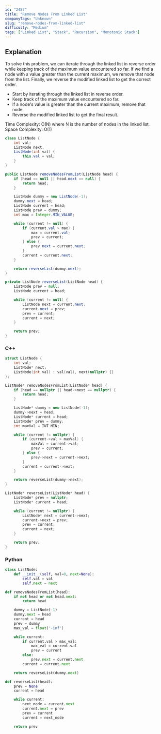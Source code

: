 ```yaml
---
id: "2487"
title: "Remove Nodes From Linked List"
companyTags: "Unknown"
slug: "remove-nodes-from-linked-list"
difficulty: "Medium"
tags: ["Linked List", "Stack", "Recursion", "Monotonic Stack"]
---
```


## Explanation
To solve this problem, we can iterate through the linked list in reverse order while keeping track of the maximum value encountered so far. If we find a node with a value greater than the current maximum, we remove that node from the list. Finally, we reverse the modified linked list to get the correct order.

- Start by iterating through the linked list in reverse order.
- Keep track of the maximum value encountered so far.
- If a node's value is greater than the current maximum, remove that node.
- Reverse the modified linked list to get the final result.

Time Complexity: O(N) where N is the number of nodes in the linked list.
Space Complexity: O(1)
```java
class ListNode {
    int val;
    ListNode next;
    ListNode(int val) {
        this.val = val;
    }
}

public ListNode removeNodesFromList(ListNode head) {
    if (head == null || head.next == null) {
        return head;
    }

    ListNode dummy = new ListNode(-1);
    dummy.next = head;
    ListNode current = head;
    ListNode prev = dummy;
    int max = Integer.MIN_VALUE;

    while (current != null) {
        if (current.val > max) {
            max = current.val;
            prev = current;
        } else {
            prev.next = current.next;
        }
        current = current.next;
    }

    return reverseList(dummy.next);
}

private ListNode reverseList(ListNode head) {
    ListNode prev = null;
    ListNode current = head;

    while (current != null) {
        ListNode next = current.next;
        current.next = prev;
        prev = current;
        current = next;
    }

    return prev;
}
```

### C++
```cpp
struct ListNode {
    int val;
    ListNode* next;
    ListNode(int val) : val(val), next(nullptr) {}
};

ListNode* removeNodesFromList(ListNode* head) {
    if (head == nullptr || head->next == nullptr) {
        return head;
    }

    ListNode* dummy = new ListNode(-1);
    dummy->next = head;
    ListNode* current = head;
    ListNode* prev = dummy;
    int maxVal = INT_MIN;

    while (current != nullptr) {
        if (current->val > maxVal) {
            maxVal = current->val;
            prev = current;
        } else {
            prev->next = current->next;
        }
        current = current->next;
    }

    return reverseList(dummy->next);
}

ListNode* reverseList(ListNode* head) {
    ListNode* prev = nullptr;
    ListNode* current = head;

    while (current != nullptr) {
        ListNode* next = current->next;
        current->next = prev;
        prev = current;
        current = next;
    }

    return prev;
}
```

### Python
```python
class ListNode:
    def __init__(self, val=0, next=None):
        self.val = val
        self.next = next

def removeNodesFromList(head):
    if not head or not head.next:
        return head

    dummy = ListNode(-1)
    dummy.next = head
    current = head
    prev = dummy
    max_val = float('-inf')

    while current:
        if current.val > max_val:
            max_val = current.val
            prev = current
        else:
            prev.next = current.next
        current = current.next

    return reverseList(dummy.next)

def reverseList(head):
    prev = None
    current = head

    while current:
        next_node = current.next
        current.next = prev
        prev = current
        current = next_node

    return prev
```